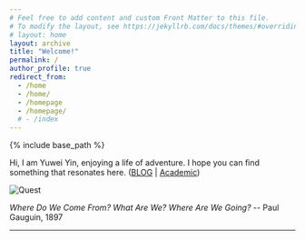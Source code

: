 ```yaml
---
# Feel free to add content and custom Front Matter to this file.
# To modify the layout, see https://jekyllrb.com/docs/themes/#overriding-theme-defaults
# layout: home
layout: archive
title: "Welcome!"
permalink: /
author_profile: true
redirect_from:
  - /home
  - /home/
  - /homepage
  - /homepage/
  # - /index
---
```


{% include base_path %}

<script src="https://polyfill.io/v3/polyfill.min.js?features=es6"></script>
<script id="MathJax-script" async src="https://cdn.jsdelivr.net/npm/mathjax@3/es5/tex-mml-chtml.js"></script>
<script>
MathJax = {
  tex: {
    inlineMath: [['$', '$']],
    processEscapes: true
  }
};
</script>

<!-- "*Wir müssen wissen, wir werden wissen!*" -- David Hilbert -->

Hi, I am Yuwei Yin, enjoying a life of adventure. I hope you can find something that resonates here. ([BLOG](./blog/) \| [Academic](https://www.yuweiyin.com/))

![Quest](https://yuweiyin.github.io/files/img/Quest.jpeg)

*Where Do We Come From? What Are We? Where Are We Going?* -- Paul Gauguin, 1897

---
